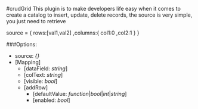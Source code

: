 #crudGrid
This plugin is to make developers life easy when it comes to create a catalog to insert, update, delete records, the source is very simple, you just need to retrieve 

source = {
  rows:[val1,val2]
  ,columns:{
            col1:0
            ,col2:1
            }
  }

  
###Options:

- source: *{}*
- [Mapping]
  - [dataField: *string*]
  - [colText: *string*]
  - [visible: *bool*]
  -  [addRow]
     - [defaultValue: *function*|*bool*|*int*|*string*]
     - [enabled: *bool*]
  
